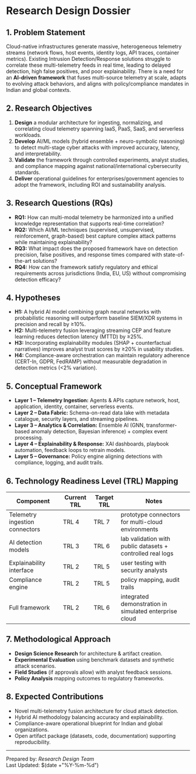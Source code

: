 # Research Design Dossier

## 1. Problem Statement
Cloud-native infrastructures generate massive, heterogeneous telemetry streams (network flows, host events, identity logs, API traces, container metrics). Existing Intrusion Detection/Response solutions struggle to correlate these multi-telemetry feeds in real time, leading to delayed detection, high false positives, and poor explainability. There is a need for an **AI-driven framework** that fuses multi-source telemetry at scale, adapts to evolving attack behaviors, and aligns with policy/compliance mandates in Indian and global contexts.

## 2. Research Objectives
1. **Design** a modular architecture for ingesting, normalizing, and correlating cloud telemetry spanning IaaS, PaaS, SaaS, and serverless workloads.
2. **Develop** AI/ML models (hybrid ensemble + neuro-symbolic reasoning) to detect multi-stage cyber attacks with improved accuracy, latency, and interpretability.
3. **Validate** the framework through controlled experiments, analyst studies, and compliance mapping against national/international cybersecurity standards.
4. **Deliver** operational guidelines for enterprises/government agencies to adopt the framework, including ROI and sustainability analysis.

## 3. Research Questions (RQs)
- **RQ1:** How can multi-modal telemetry be harmonized into a unified knowledge representation that supports real-time correlation?
- **RQ2:** Which AI/ML techniques (supervised, unsupervised, reinforcement, graph-based) best capture complex attack patterns while maintaining explainability?
- **RQ3:** What impact does the proposed framework have on detection precision, false positives, and response times compared with state-of-the-art solutions?
- **RQ4:** How can the framework satisfy regulatory and ethical requirements across jurisdictions (India, EU, US) without compromising detection efficacy?

## 4. Hypotheses
- **H1:** A hybrid AI model combining graph neural networks with probabilistic reasoning will outperform baseline SIEM/XDR systems in precision and recall by ≥10%.
- **H2:** Multi-telemetry fusion leveraging streaming CEP and feature learning reduces detection latency (MTTD) by ≥25%.
- **H3:** Incorporating explainability modules (SHAP + counterfactual narratives) improves analyst trust scores by ≥20% in usability studies.
- **H4:** Compliance-aware orchestration can maintain regulatory adherence (CERT-In, GDPR, FedRAMP) without measurable degradation in detection metrics (<2% variation).

## 5. Conceptual Framework
- **Layer 1 – Telemetry Ingestion:** Agents & APIs capture network, host, application, identity, container, serverless events.
- **Layer 2 – Data Fabric:** Schema-on-read data lake with metadata catalogue, security layers, and streaming pipelines.
- **Layer 3 – Analytics & Correlation:** Ensemble AI (GNN, transformer-based anomaly detection, Bayesian inference) + complex event processing.
- **Layer 4 – Explainability & Response:** XAI dashboards, playbook automation, feedback loops to retrain models.
- **Layer 5 – Governance:** Policy engine aligning detections with compliance, logging, and audit trails.

## 6. Technology Readiness Level (TRL) Mapping
| Component | Current TRL | Target TRL | Notes |
| --- | --- | --- | --- |
| Telemetry ingestion connectors | TRL 4 | TRL 7 | prototype connectors for multi-cloud environments |
| AI detection models | TRL 3 | TRL 6 | lab validation with public datasets + controlled real logs |
| Explainability interface | TRL 2 | TRL 5 | user testing with security analysts |
| Compliance engine | TRL 2 | TRL 5 | policy mapping, audit trails |
| Full framework | TRL 2 | TRL 6 | integrated demonstration in simulated enterprise cloud |

## 7. Methodological Approach
- **Design Science Research** for architecture & artifact creation.
- **Experimental Evaluation** using benchmark datasets and synthetic attack scenarios.
- **Field Studies** (if approvals allow) with analyst feedback sessions.
- **Policy Analysis** mapping outcomes to regulatory frameworks.

## 8. Expected Contributions
- Novel multi-telemetry fusion architecture for cloud attack detection.
- Hybrid AI methodology balancing accuracy and explainability.
- Compliance-aware operational blueprint for Indian and global organizations.
- Open artifact package (datasets, code, documentation) supporting reproducibility.

---
Prepared by: *Research Design Team*  
Last Updated: $(date +"%Y-%m-%d")
